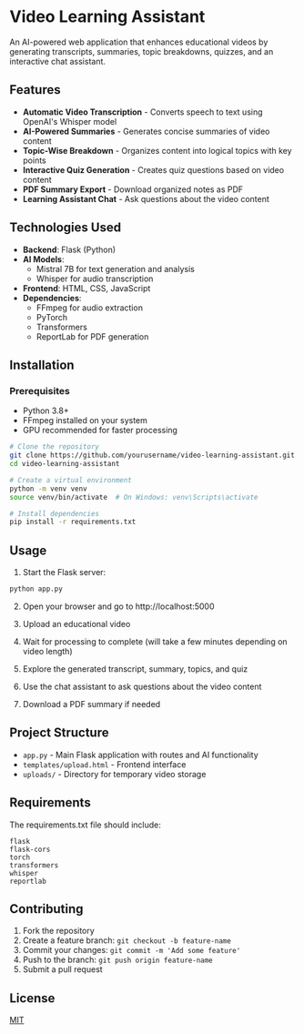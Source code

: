 # Video Learning Assistant

An AI-powered web application that enhances educational videos by generating transcripts, summaries, topic breakdowns, quizzes, and an interactive chat assistant.

## Features

* **Automatic Video Transcription** - Converts speech to text using OpenAI's Whisper model
* **AI-Powered Summaries** - Generates concise summaries of video content
* **Topic-Wise Breakdown** - Organizes content into logical topics with key points
* **Interactive Quiz Generation** - Creates quiz questions based on video content
* **PDF Summary Export** - Download organized notes as PDF
* **Learning Assistant Chat** - Ask questions about the video content

## Technologies Used

* **Backend**: Flask (Python)
* **AI Models**:
  * Mistral 7B for text generation and analysis
  * Whisper for audio transcription
* **Frontend**: HTML, CSS, JavaScript
* **Dependencies**:
  * FFmpeg for audio extraction
  * PyTorch
  * Transformers
  * ReportLab for PDF generation

## Installation

### Prerequisites

* Python 3.8+
* FFmpeg installed on your system
* GPU recommended for faster processing

```bash
# Clone the repository
git clone https://github.com/yourusername/video-learning-assistant.git
cd video-learning-assistant

# Create a virtual environment
python -m venv venv
source venv/bin/activate  # On Windows: venv\Scripts\activate

# Install dependencies
pip install -r requirements.txt
```

## Usage

1. Start the Flask server:
```bash
python app.py
```

2. Open your browser and go to http://localhost:5000

3. Upload an educational video

4. Wait for processing to complete (will take a few minutes depending on video length)

5. Explore the generated transcript, summary, topics, and quiz

6. Use the chat assistant to ask questions about the video content

7. Download a PDF summary if needed

## Project Structure

* `app.py` - Main Flask application with routes and AI functionality
* `templates/upload.html` - Frontend interface
* `uploads/` - Directory for temporary video storage

## Requirements

The requirements.txt file should include:
```
flask
flask-cors
torch
transformers
whisper
reportlab
```

## Contributing

1. Fork the repository
2. Create a feature branch: `git checkout -b feature-name`
3. Commit your changes: `git commit -m 'Add some feature'`
4. Push to the branch: `git push origin feature-name`
5. Submit a pull request

## License

[MIT](https://choosealicense.com/licenses/mit/)
